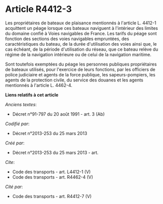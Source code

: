 # Article R4412-3

Les propriétaires de bateaux de plaisance mentionnés à l'article L. 4412-1 acquittent un péage lorsque ces bateaux naviguent
à l'intérieur des limites du domaine confié à Voies navigables de France. Les tarifs du péage sont fonction des sections des
voies navigables empruntées, des caractéristiques du bateau, de la durée d'utilisation des voies ainsi que, le cas échéant,
de la période d'utilisation du réseau, que ce bateau relève du régime de la navigation intérieure ou de celui de la
navigation maritime. 

Sont toutefois exemptées du péage les personnes publiques propriétaires de bateaux utilisés, pour l'exercice de leurs
fonctions, par les officiers de police judiciaire et agents de la force publique, les sapeurs-pompiers, les agents de la
protection civile, du service des douanes et les agents mentionnés à l'article L. 4462-4.

**Liens relatifs à cet article**

_Anciens textes_:

  - Décret n°91-797 du 20 août 1991 - art. 3 (Ab)

_Codifié par_:

  - Décret n°2013-253 du 25 mars 2013

_Créé par_:

  - Décret n°2013-253 du 25 mars 2013 - art.

_Cite_:

  - Code des transports - art. L4412-1 (V)
  - Code des transports - art. R4462-4 (V)

_Cité par_:

  - Code des transports - art. R4412-7 (V)
